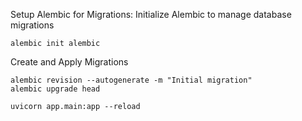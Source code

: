 Setup Alembic for Migrations: Initialize Alembic to manage database migrations
```
alembic init alembic
```
Create and Apply Migrations
```
alembic revision --autogenerate -m "Initial migration"
alembic upgrade head
```

```
uvicorn app.main:app --reload
```
